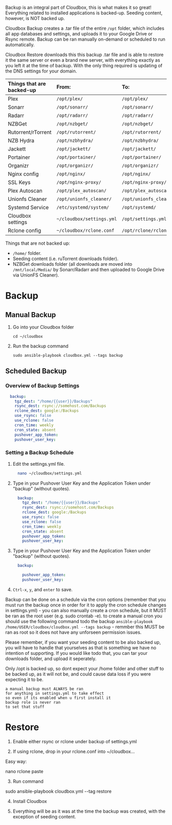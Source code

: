 Backup is an integral part of Cloudbox, this is what makes it so great! Everything related to installed applications is backed-up. Seeding content, however, is NOT backed up.

Cloudbox Backup creates a .tar file of the entire `/opt` folder, which includes all app databases and settings, and uploads it to your Google Drive or Rsync remote. Backup can be ran manually on-demand or scheduled to run automatically.

Cloudbox Restore downloads this this backup .tar file and is able to restore it the same server or even a brand new server, with everything exactly as you left it at the time of backup. With the only thing required is updating of the DNS settings for your domain.


| Things that are backed-up | From:                     | To:                      |
|:------------------------- |:------------------------- |:------------------------ |
| Plex                      | `/opt/plex/`              | `/opt/plex/`             |
| Sonarr                    | `/opt/sonarr/`            | `/opt/sonarr/`           |
| Radarr                    | `/opt/radarr/`            | `/opt/radarr/`           |
| NZBGet                    | `/opt/nzbget/`            | `/opt/nzbget/`           |
| Rutorrent/rTorrent        | `/opt/rutorrent/`         | `/opt/rutorrent/`        |
| NZB Hydra                 | `/opt/nzbhydra/`          | `/opt/nzbhydra/`         |
| Jackett                   | `/opt/jackett/`           | `/opt/jackett/`          |
| Portainer                 | `/opt/portainer/`         | `/opt/portainer/`        |
| Organizr                  | `/opt/organizr/`          | `/opt/organizr/`         |
| Nginx config              | `/opt/nginx/`             | `/opt/nginx/`            |
| SSL Keys                  | `/opt/nginx-proxy/`       | `/opt/nginx-proxy/`      |
| Plex Autoscan             | `/opt/plex_autoscan/`     | `/opt/plex_autoscan/`    |
| Unionfs Cleaner           | `/opt/unionfs_cleaner/`   | `/opt/unionfs_cleaner/`  |
| Systemd Service           | `/etc/systemd/system/`    | `/opt/systemd/`          |
| Cloudbox settings         | `~/cloudbox/settings.yml` | `/opt/settings.yml`      |
| Rclone config             | `~/cloudbox/rclone.conf`  | `/opt/rclone/rclon.conf` | 

    




Things that are not backed up:
* `/home/` folder.
* Seeding content (i.e. ruTorrent downloads folder).
* NZBGet downloads folder (all downloads are moved into `/mnt/local/Media/` by Sonarr/Radarr and then uploaded to Google Drive via UnionFS Cleaner).

# Backup

## Manual Backup

1. Go into your Cloudbox folder 
 
   ```shell
   cd ~/cloudbox 
   ```

2. Run the backup command

   ```shell
   sudo ansible-playbook cloudbox.yml --tags backup
   ```

## Scheduled Backup

### Overview of Backup Settings

   ```yaml
     backup:
       tgz_dest: "/home/{{user}}/Backups"
       rsync_dest: rsync://somehost.com/Backups
       rclone_dest: google:/Backups
       use_rsync: false
       use_rclone: false
       cron_time: weekly
       cron_state: absent
       pushover_app_token:
       pushover_user_key:
   ```



### Setting a Backup Schedule


1. Edit the settings.yml file. 

   ```bash
     nano ~/cloudbox/settings.yml
   ```

1. Type in your Pushover User Key and the Application Token under "backup" (without quotes).

   ```yaml
     backup:
       tgz_dest: "/home/{{user}}/Backups"
       rsync_dest: rsync://somehost.com/Backups
       rclone_dest: google:/Backups
       use_rsync: false
       use_rclone: false
       cron_time: weekly
       cron_state: absent
       pushover_app_token:
       pushover_user_key:
   ```



1. Type in your Pushover User Key and the Application Token under "backup" (without quotes).

   ```yaml
     backup:
   
       pushover_app_token:
       pushover_user_key:
   ```

1. `Ctrl-x`, `y`, and `enter` to save.


Backup can be done on a schedule via the cron options (remember that you must run the backup once in order for it to apply the cron schedule changes in settings.yml) - you can also manually create a cron schedule, but it MUST be ran as the root user (e.g. sudo crontab -e). to create a manual cron you should use the following command todo the backup ```ansible-playbook /home/USER/cloudbox/cloudbox.yml --tags backup``` - remmber this MUST be ran as root so it does not have any unforseen permission issues.



Please remember, if you want your seeding content to be also backed up, you will have to handle that yourselves as that is something we have no intention of supporting. If you would like todo that, you can tar your downloads folder, and upload it seperately. 

Only /opt is backed up, so dont expect your /home folder and other stuff to be backed up, as it will not be, and could cause data loss if you were expecting it to be.


```
a manual backup must ALWAYS be ran
for anything in settings.yml to take effect
so even if its enabled when u first install it
backup role is never ran
to set that stuff
```

# Restore

1. Enable either rsync or rclone under backup of settings.yml

2. If using rclone, drop in your rclone.conf into ~/cloudbox...

Easy way:

nano rclone
paste

3. Run command

sudo ansible-playbook cloudbox.yml --tag restore

4. Install Cloudbox

5. Everything will be as it was at the time the backup was created, with the exception of seeding content.